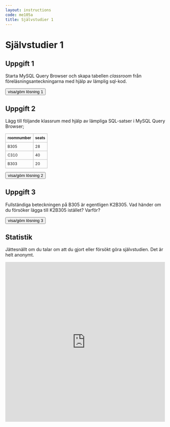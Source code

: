 ```yaml
---
layout: instructions
code: me105a
title: Självstudier 1
---
```


<script>
  var toggle = function(id) {
  var mydiv = document.getElementById(id);
  if (mydiv.style.display === 'block' || mydiv.style.display === '')
    mydiv.style.display = 'none';
  else
    mydiv.style.display = 'block'
  }
</script>

# Självstudier 1

## Uppgift 1

Starta MySQL Query Browser och skapa tabellen *classroom* från föreläsningsanteckningarna med hjälp av lämplig sql-kod. 


<!--START SHOW/HIDE-->
<input type="button" value="visa/göm lösning 1" onclick="toggle('answer1');">

<div id="answer1" style="display:none">

{% highlight sql %}
CREATE TABLE classroom (
  id INT NOT NULL AUTO_INCREMENT PRIMARY KEY,
  roomnumber CHAR(4),
  seats INT
)
{% endhighlight %}</div>
<!--END SHOW/HIDE-->

## Uppgift 2

Lägg till följande klassrum med hjälp av lämpliga SQL-satser i MySQL Query Browser;

<style>
table {border-collapse: collapse;font-size:smaller}
th, td {border: 1px solid #BBBBBB}
th, td {text-align:left}
th, td {padding: 6px;}
</style>

| roomnumber  | seats  |
|---|---|
| B305 | 28 |
| C310 | 40 |
| B303 | 20 |

<!--START SHOW/HIDE-->
<input type="button" value="visa/göm lösning 2" onclick="toggle('answer2');">

<div id="answer2" style="display:none">

<p>SQL för att lägga till rum:</p>

{% highlight mysql %}
INSERT INTO  classroom (roomnumber,seats) VALUES ('B305',28);
INSERT INTO  classroom (roomnumber,seats) VALUES ('C310',40);
INSERT INTO  classroom (roomnumber,seats) VALUES ('B303',20);
{% endhighlight %}

</div>
<!--END SHOW/HIDE-->


## Uppgift 3

Fullständiga beteckningen på B305 är egentligen K2B305. Vad händer om du försöker lägga till K2B305 istället? Varför?
<!--START SHOW/HIDE--><input type="button" value="visa/göm lösning 3" onclick="toggle('answer3');">

<div id="answer3" style="display:none">

<p>Kolumnen roomnumber får max innehålla 4 tecken. Man får ett felmeddelande om man försöker lägga in mer än fyra tecken:</p>

{% highlight text %}
Data too long for column 'roomnumber' at row 1{% endhighlight %}

</div>
<!--END SHOW/HIDE-->

## Statistik

Jättesnällt om du talar om att du gjort eller försökt göra självstudien. Det är helt anonymt.

<iframe frameborder="0" src="http://ddwap.mah.se/k3bope/me105a/self/result.php?thisstudy=1" width="500" height="500">
</iframe>


